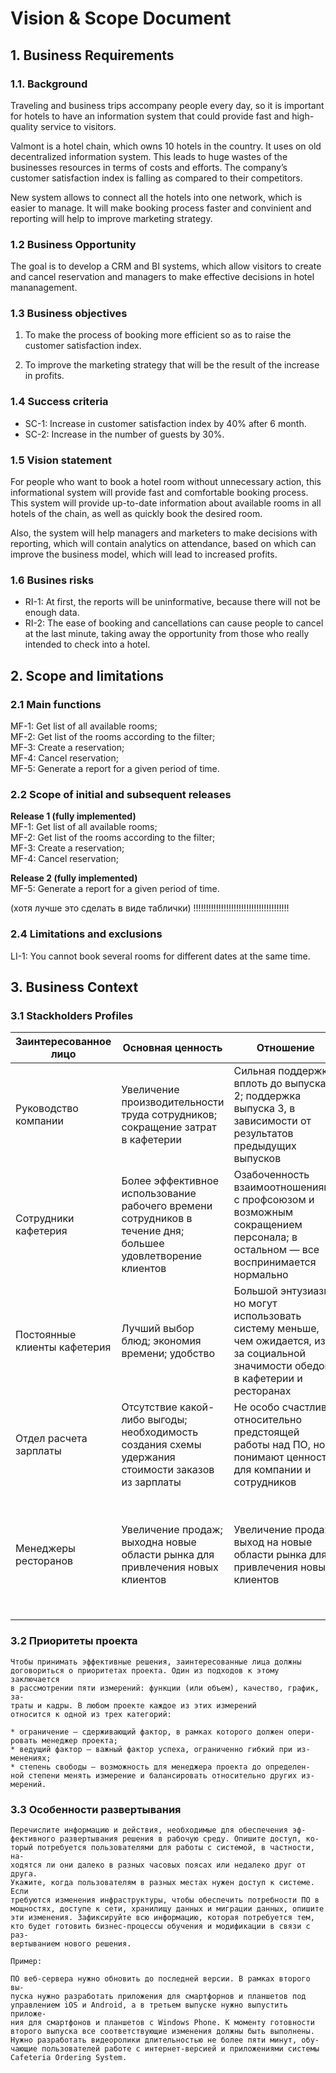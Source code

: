 # Vision & Scope Document 

## 1. Business Requirements

### 1.1. Background

Traveling and business trips accompany people every day, so it is important for hotels to have an information system that could provide fast and high-quality service to visitors.

Valmont is a hotel chain, which owns 10 hotels in the country. It uses on old decentralized information system. This leads to huge wastes of the businesses resources in terms of costs and efforts. The company’s customer satisfaction index is falling as compared to their competitors.

New system allows to connect all the hotels into one network, which is easier to manage. It will make booking process faster and convinient and reporting will help to improve marketing strategy. 

### 1.2 Business Opportunity

The goal is to develop a CRM and BI systems, which allow visitors to create and cancel reservation and managers to make effective decisions in hotel mananagement.

### 1.3 Business objectives

1. To make the process of booking more efficient so as to raise the customer satisfaction index.

2. To improve the marketing strategy that will be the result of the increase in profits.


### 1.4 Success criteria

* SC-1: Increase in customer satisfaction index by 40% after 6 month.
* SC-2: Increase in the number of guests by 30%.

### 1.5 Vision statement

For people who want to book a hotel room without unnecessary action, this informational system will provide fast and comfortable booking process. This system will provide up-to-date information about available rooms in all hotels of the chain, as well as quickly book the desired room.

Also, the system will help managers and marketers to make decisions with reporting, which will contain analytics on attendance, based on which can improve the business model, which will lead to increased profits.

### 1.6 Busines risks

* RI-1: At first, the reports will be uninformative, because there will not be enough data.  
* RI-2: The ease of booking and cancellations can cause people to cancel at the last minute, taking away the opportunity from those who really intended to check into a hotel.


## 2. Scope and limitations

### 2.1 Main functions

MF-1: Get list of all available rooms;  
MF-2: Get list of the rooms according to the filter;  
MF-3: Create a reservation;  
MF-4: Cancel reservation;  
MF-5: Generate a report for a given period of time.


### 2.2 Scope of initial and subsequent releases

**Release 1 (fully implemented)**  
MF-1: Get list of all available rooms;  
MF-2: Get list of the rooms according to the filter;  
MF-3: Create a reservation;  
MF-4: Cancel reservation;  

**Release 2 (fully implemented)**  
MF-5: Generate a report for a given period of time.

(хотя лучше это сделать в виде таблички) !!!!!!!!!!!!!!!!!!!!!!!!!!!!!!!!!!!!!!

### 2.4 Limitations and exclusions

LI-1: You cannot book several rooms for different dates at the same time.

## 3. Business Context

### 3.1 Stackholders Profiles

| Заинтересованное лицо        | Основная ценность                                                                                           | Отношение                                                                                                                           | Основные интересы                                                                             | Ограничения                                                                                                           |
|------------------------------|-------------------------------------------------------------------------------------------------------------|-------------------------------------------------------------------------------------------------------------------------------------|-----------------------------------------------------------------------------------------------|-----------------------------------------------------------------------------------------------------------------------|
| Руководство компании         | Увеличение производительности труда сотрудников; сокращение затрат в кафетерии                              | Сильная поддержка вплоть до выпуска 2; поддержка выпуска 3, в зависимости от результатов предыдущих выпусков                        | Экономия расходов должна превысить затраты на разработку и использование                      | Не определены                                                                                                         |
| Сотрудники кафетерия         | Более эффективное использование рабочего времени сотрудников в течение дня; большее удовлетворение клиентов | Озабоченность взаимоотношениями с профсоюзом и возможным сокращением персонала; в остальном — все воспринимается нормально          | Сохранение рабочих мест                                                                       | Необходимость обучения сотрудников работе с Интернетом; необходимость в персонале и транспорте для доставки           |
| Постоянные клиенты кафетерия | Лучший выбор блюд; экономия времени; удобство                                                               | Большой энтузиазм, но могут использовать систему меньше, чем ожидается, из-за социальной значимости обедов в кафетерии и ресторанах | Простота использования; надежность доставки; возможность выбора блюд                          | Необходимость доступа к корпоративной интрасети, к Интернету или требуется мобильное устройство                       |
| Отдел расчета зарплаты       | Отсутствие какой-либо выгоды; необходимость создания схемы удержания стоимости заказов из зарплаты          | Не особо счастливы относительно предстоящей работы над ПО, но понимают ценность для компании и сотрудников                          | Минимум изменений в текущих приложениях расчета зарплаты                                      | Еще не выделено никаких ресурсов на изменение ПО                                                                      |
| Менеджеры ресторанов         | Увеличение продаж; выходна новые области рынка для привлечения новых клиентов                               | Увеличение продаж; выход на новые области рынка для привлечения новых клиентов                                                      | Минимум новых технологий; озабоченность ресурсами и затратами, необходимыми для доставки блюд | Могут не иметь персонала и возможностей для обработки нужных объемов заказов; не у всех меню представлены в Интернете |



### 3.2 Приоритеты проекта ###

```
Чтобы принимать эффективные решения, заинтересованные лица должны
договориться о приоритетах проекта. Один из подходов к этому заключается
в рассмотрении пяти измерений: функции (или объем), качество, график, за-
траты и кадры. В любом проекте каждое из этих измерений
относится к одной из трех категорий:

* ограничение — сдерживающий фактор, в рамках которого должен опери-
ровать менеджер проекта;
* ведущий фактор — важный фактор успеха, ограниченно гибкий при из-
менениях;
* степень свободы — возможность для менеджера проекта до определен-
ной степени менять измерение и балансировать относительно других из-
мерений.
```

### 3.3 Особенности развертывания ###

```
Перечислите информацию и действия, необходимые для обеспечения эф-
фективного развертывания решения в рабочую среду. Опишите доступ, ко-
торый потребуется пользователями для работы с системой, в частности, на-
ходятся ли они далеко в разных часовых поясах или недалеко друг от друга.
Укажите, когда пользователям в разных местах нужен доступ к системе. Если
требуются изменения инфраструктуры, чтобы обеспечить потребности ПО в
мощностях, доступе к сети, хранилищу данных и миграции данных, опишите
эти изменения. Зафиксируйте всю информацию, которая потребуется тем,
кто будет готовить бизнес-процессы обучения и модификации в связи с раз-
вертыванием нового решения.

Пример:

ПО веб-сервера нужно обновить до последней версии. В рамках второго вы-
пуска нужно разработать приложения для смартфорнов и планшетов под
управлением iOS и Android, а в третьем выпуске нужно выпустить приложе-
ния для смартфонов и планшетов с Windows Phone. К моменту готовности
второго выпуска все соответствующие изменения должны быть выполнены.
Нужно разработать видеоролики длительностью не более пяти минут, обу-
чающие пользователей работе с интернет-версией и приложениями системы
Cafeteria Ordering System.
```
